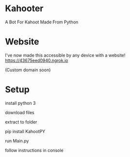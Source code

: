 # Kahooter
A Bot For Kahoot Made From Python

# Website

I've now made this accessible by any device with a website!
https://43675eed0940.ngrok.io

(Custom domain soon)

# Setup

install python 3

download files

extract to folder

pip install KahootPY

run Main.py

follow instructions in console


